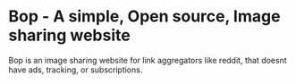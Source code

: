 # Bop - A simple, Open source, Image sharing website

Bop is an image sharing website for link aggregators like reddit, that doesnt have ads, tracking, or subscriptions.
